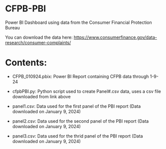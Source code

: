# CFPB-PBI

Power BI Dashboard using data from the Consumer Financial Protection Bureau 

You can download the data here: https://www.consumerfinance.gov/data-research/consumer-complaints/

# Contents:

* CFPB_010924.pbix: Power BI Report containing CFPB data through 1-9-24

* cfpbPBI.py: Python script used to create Panel#.csv data, uses a csv file downloaded from link above 

* panel1.csv: Data used for the first panel of the PBI report (Data downloaded on January 9, 2024)

* panel2.csv: Data used for the second panel of the PBI report (Data downloaded on January 9, 2024)

* panel3.csv: Data used for the thrid panel of the PBI report (Data downloaded on January 9, 2024)
